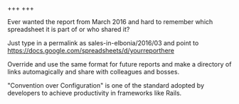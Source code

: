 +++
+++

Ever wanted the report from March 2016 and hard to remember which spreadsheet it is part of or who shared it?

Just type in a permalink as sales-in-elbonia/2016/03 and point to https://docs.google.com/spreadsheets/d/yourreporthere

Override and use the same format for future reports and make a directory of links automagically and share with colleagues and bosses.

"Convention over Configuration" is one of the standard adopted by developers to achieve productivity in frameworks like Rails.
